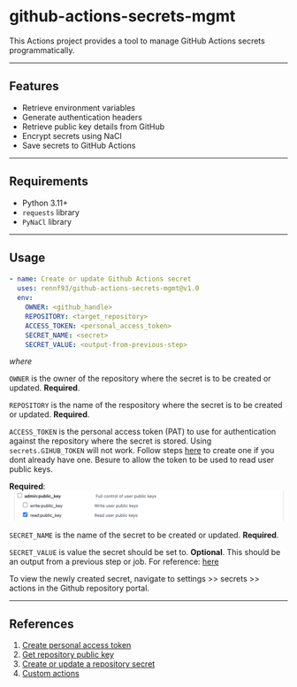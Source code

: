 # github-actions-secrets-mgmt

This Actions project provides a tool to manage GitHub Actions secrets programmatically.

---
## Features
- Retrieve environment variables
- Generate authentication headers
- Retrieve public key details from GitHub
- Encrypt secrets using NaCl
- Save secrets to GitHub Actions

---
## Requirements
- Python 3.11+
- `requests` library
- `PyNaCl` library

---
## Usage

```yaml
- name: Create or update Github Actions secret
  uses: rennf93/github-actions-secrets-mgmt@v1.0
  env:
    OWNER: <github_handle>
    REPOSITORY: <target_repository>
    ACCESS_TOKEN: <personal_access_token>
    SECRET_NAME: <secret>
    SECRET_VALUE: <output-from-previous-step>
```

<i>where</i>

`OWNER` is the owner of the repository where the secret is to be created or updated. <b>Required</b>.

`REPOSITORY` is the name of the respository where the secret is to be created or updated. <b>Required</b>.

`ACCESS_TOKEN` is the personal access token (PAT) to use for authentication against the repository where the secret is stored. Using `secrets.GIHUB_TOKEN` will not work. Follow steps [here](https://docs.github.com/en/authentication/keeping-your-account-and-data-secure/managing-your-personal-access-tokens) to create one if you dont already have one. Besure to allow the token to be used to read user public keys.

<b>Required</b>:
![permission](permission.png)


`SECRET_NAME` is the name of the secret to be created or updated. <b>Required</b>.

`SECRET_VALUE` is value the secret should be set to. <b>Optional</b>. This should be an output from a previous step or job. For reference: [here](https://docs.github.com/en/actions/using-workflows/workflow-syntax-for-github-actions#jobsjob_idoutputs)


To view the newly created secret, navigate to settings >> secrets >> actions in the Github repository portal.

---
## References

1. [Create personal access token](https://docs.github.com/en/authentication/keeping-your-account-and-data-secure/managing-your-personal-access-tokens)
1. [Get repository public key](https://docs.github.com/en/rest/actions/secrets#get-a-repository-public-key)
1. [Create or update a repository secret
](https://docs.github.com/en/rest/actions/secrets#create-or-update-a-repository-secret)
1. [Custom actions](https://docs.github.com/en/actions/creating-actions/about-custom-actions)
